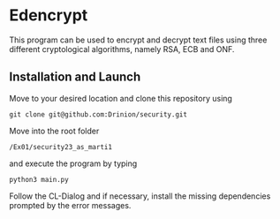 # Edencrypt
This program can be used to encrypt and decrypt text files using three different cryptological algorithms, namely RSA, ECB and ONF.
## Installation and Launch
Move to your desired location and clone this repository using
```
git clone git@github.com:Drinion/security.git
```
Move into the root folder
```
/Ex01/security23_as_marti1
```
and execute the program by typing
```
python3 main.py
```
Follow the CL-Dialog and if necessary, install the missing dependencies prompted by the error messages.
